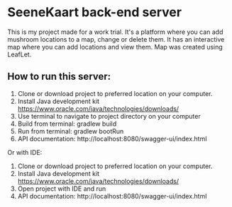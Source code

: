 # SeeneKaart back-end server

This is my project made for a work trial. It's a platform where you can add mushroom locations to a map,
change or delete them. It has an interactive map where you can add locations and view them.
Map was created using LeafLet.

## How to run this server:
1) Clone or download project to preferred location on your computer.
2) Install Java development kit https://www.oracle.com/java/technologies/downloads/
3) Use terminal to navigate to project directory on your computer
4) Build from terminal: gradlew build
5) Run from terminal: gradlew bootRun
6) API documentation: http://localhost:8080/swagger-ui/index.html


Or with IDE: 
1) Clone or download project to preferred location on your computer.
2) Install Java development kit https://www.oracle.com/java/technologies/downloads/
3) Open project with IDE and run
4) API documentation: http://localhost:8080/swagger-ui/index.html
